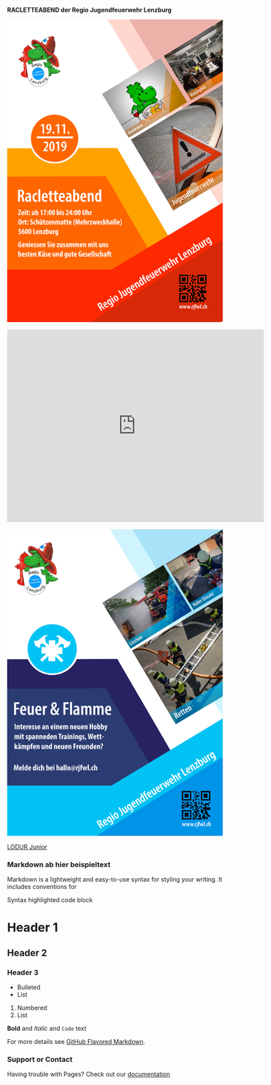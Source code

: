 
**RACLETTEABEND der Regio Jugendfeuerwehr Lenzburg**

![Flyer Racletteabend](2019_Flyer_Racletteabend_inkl_Zuschnitt_2.jpg)

<iframe src="https://www.google.com/maps/embed?pb=!1m14!1m8!1m3!1d337.6296118851088!2d8.1839896!3d47.391713!3m2!1i1024!2i768!4f13.1!3m3!1m2!1s0x479016754a25cd7f%3A0xc449652c79663849!2sMehrzweckhalle%20Lenzburg!5e0!3m2!1sde!2sch!4v1568374707819!5m2!1sde!2sch" width="600" height="450" frameborder="0" style="border:0;" allowfullscreen=""></iframe>


![Allgemeiner Flyer](Vorlage_AllgemeinerFlyer_2.jpg)


[LODUR Junior](https://rjfwl.ch)



### Markdown ab hier beispieltext

Markdown is a lightweight and easy-to-use syntax for styling your writing. It includes conventions for


Syntax highlighted code block

# Header 1
## Header 2
### Header 3

- Bulleted
- List

1. Numbered
2. List

**Bold** and _Italic_ and `Code` text


For more details see [GitHub Flavored Markdown](https://guides.github.com/features/mastering-markdown/).

### Support or Contact

Having trouble with Pages? Check out our [documentation](https://help.github.com/categories/github-pages-basics/)
